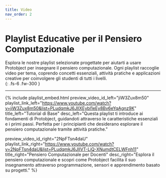 ```yaml
---
title: Video
nav_order: 2
---
```



# Playlist Educative per il Pensiero Computazionale

Esplora le nostre playlist selezionate progettate per aiutarti a usare Protobject per insegnare il pensiero computazionale. Ogni playlist raccoglie video per tema, coprendo concetti essenziali, attività pratiche e applicazioni creative per coinvolgere gli studenti di tutti i livelli.  
{: .fs-6 .fw-300 }

---

{% include playlist_embed.html 
preview_video_id_left="jiW3Zux8m50" 
playlist_link_left="https://www.youtube.com/watch?v=jiW3Zux8m50&list=PLudqmkJ6JIlXEybl1eEy8Bv6eYqAgnz9K"
title_left="Tutorial di Base"
desc_left="Questa playlist ti introduce ai fondamenti di Protobject, guidandoti attraverso le caratteristiche essenziali e i primi passi. Perfetta per i principianti che desiderano esplorare il pensiero computazionale tramite attività pratiche."

preview_video_id_right="2NpFTsn4daU" 
playlist_link_right="https://www.youtube.com/watch?v=2NpFTsn4daU&list=PLudqmkJ6JIlVT-LiQ-XNumdtCELWFnh11"
title_right="Pensiero Computazionale per Docenti"
desc_right="Esplora il pensiero computazionale e scopri come Protobject facilita il suo insegnamento attraverso programmazione, sensori e apprendimento basato su progetti."
%}

